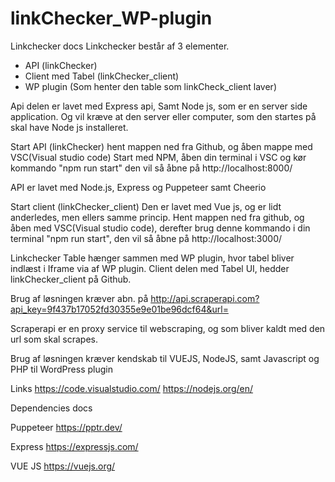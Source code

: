 # linkChecker_WP-plugin

Linkchecker docs 
Linkchecker består af 3 elementer.
- API (linkChecker)
- Client med Tabel (linkChecker_client)
- WP plugin (Som henter den table som linkCheck_client laver) 

Api delen er lavet med Express api, Samt Node js, som er en server side application. 
Og vil kræve at den server eller computer, som den startes på skal have Node js installeret.

Start API (linkChecker)
hent mappen ned fra Github, og åben mappe med VSC(Visual studio code)
Start med NPM, åben din terminal i VSC og kør kommando "npm run start"
den vil så åbne på http://localhost:8000/


API er lavet med Node.js, Express og Puppeteer samt Cheerio


Start client (linkChecker_client)
Den er lavet med Vue js, og er lidt anderledes, men ellers samme princip. 
Hent mappen ned fra github, og åben med VSC(Visual studio code), derefter brug denne kommando i din terminal
"npm run start", den vil så åbne på http://localhost:3000/

Linkchecker Table hænger sammen med WP plugin, hvor tabel bliver indlæst i Iframe via af WP plugin.
Client delen med Tabel UI, hedder linkChecker_client på Github. 

Brug af løsningen kræver abn. på 
http://api.scraperapi.com?api_key=9f437b17052fd30355e9e01be96dcf64&url=

Scraperapi er en proxy service til webscraping, og som bliver kaldt med den url som skal scrapes.

Brug af løsningen kræver kendskab til VUEJS, NodeJS, samt Javascript og PHP til WordPress plugin

Links
https://code.visualstudio.com/
https://nodejs.org/en/

Dependencies docs

Puppeteer
https://pptr.dev/

Express 
https://expressjs.com/

VUE JS
https://vuejs.org/
